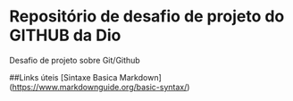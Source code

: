 # Repositório de desafio de projeto do GITHUB da Dio
Desafio de projeto sobre Git/Github

##Links úteis
[Sintaxe Basica Markdown] (https://www.markdownguide.org/basic-syntax/)
